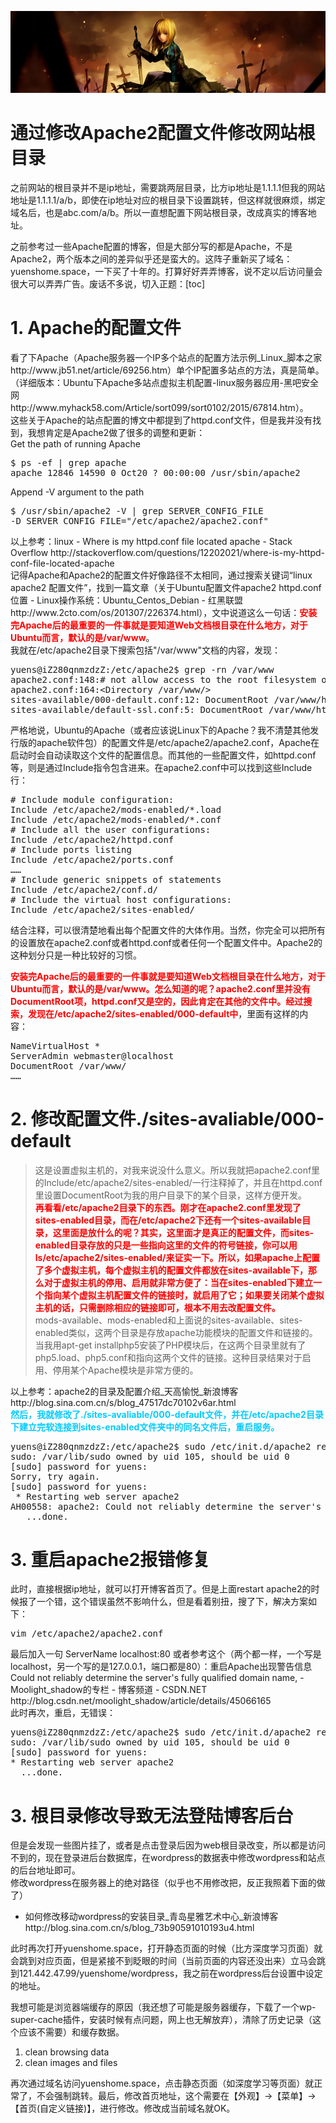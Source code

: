 [![header](../../../assets/header05.jpg)](https://yuenshome.github.io)

# 通过修改Apache2配置文件修改网站根目录

之前网站的根目录并不是ip地址，需要跳两层目录，比方ip地址是1.1.1.1但我的网站地址是1.1.1.1/a/b，即使在ip地址对应的根目录下设置跳转，但这样就很麻烦，绑定域名后，也是abc.com/a/b。所以一直想配置下网站根目录，改成真实的博客地址。

之前参考过一些Apache配置的博客，但是大部分写的都是Apache，不是Apache2，两个版本之间的差异似乎还是蛮大的。这阵子重新买了域名：yuenshome.space，一下买了十年的。打算好好弄弄博客，说不定以后访问量会很大可以弄弄广告。废话不多说，切入正题：[toc]<!--more-->
<div>
<h1>1. Apache的配置文件</h1>
<div>看了下Apache（Apache服务器一个IP多个站点的配置方法示例_Linux_脚本之家</div>
<div>http://www.jb51.net/article/69256.htm）单个IP配置多站点的方法，真是简单。（详细版本：Ubuntu下Apache多站点虚拟主机配置-linux服务器应用-黑吧安全网</div>
<div>http://www.myhack58.com/Article/sort099/sort0102/2015/67814.htm）。</div>
<div>这些关于Apache的站点配置的博文中都提到了httpd.conf文件，但是我并没有找到，我想肯定是Apache2做了很多的调整和更新：</div>
<div>Get the path of running Apache</div>
</div>
<div>
<pre class="lang:sh decode:true">$ ps -ef | grep apache
apache 12846 14590 0 Oct20 ? 00:00:00 /usr/sbin/apache2</pre>
</div>
<div></div>
<div>
<div>Append -V argument to the path</div>
</div>
<div></div>
<div>
<pre class="lang:sh decode:true">$ /usr/sbin/apache2 -V | grep SERVER_CONFIG_FILE
-D SERVER_CONFIG_FILE="/etc/apache2/apache2.conf"</pre>
以上参考：linux - Where is my httpd.conf file located apache - Stack Overflow
http://stackoverflow.com/questions/12202021/where-is-my-httpd-conf-file-located-apache

</div>
<div>
<div>记得Apache和Apache2的配置文件好像路径不太相同，通过搜索关键词“linux apache2 配置文件”，找到一篇文章（关于Ubuntu配置文件apache2 httpd.conf位置 - Linux操作系统：Ubuntu_Centos_Debian - 红黑联盟</div>
<div>http://www.2cto.com/os/201307/226374.html），文中说道这么一句话：<strong><span style="color: #ff0000;">安装完Apache后的最重要的一件事就是要知道Web文档根目录在什么地方，对于Ubuntu而言，默认的是/var/www</span></strong>。</div>
<div>我就在/etc/apache2目录下搜索包括"/var/www"文档的内容，发现：</div>
<div>
<pre class="lang:sh decode:true">yuens@iZ280qnmzdzZ:/etc/apache2$ grep -rn /var/www
apache2.conf:148:# not allow access to the root filesystem outside of /usr/share and /var/www.
apache2.conf:164:&lt;Directory /var/www/&gt;
sites-available/000-default.conf:12: DocumentRoot /var/www/html
sites-available/default-ssl.conf:5: DocumentRoot /var/www/html</pre>
严格地说，Ubuntu的Apache（或者应该说Linux下的Apache？我不清楚其他发行版的apache软件包）的配置文件是/etc/apache2/apache2.conf，Apache在启动时会自动读取这个文件的配置信息。而其他的一些配置文件，如httpd.conf等，则是通过Include指令包含进来。在apache2.conf中可以找到这些Include行：

</div>
</div>
<div>
<pre class="lang:sh decode:true "># Include module configuration:
Include /etc/apache2/mods-enabled/*.load
Include /etc/apache2/mods-enabled/*.conf
# Include all the user configurations:
Include /etc/apache2/httpd.conf
# Include ports listing
Include /etc/apache2/ports.conf
……
# Include generic snippets of statements
Include /etc/apache2/conf.d/
# Include the virtual host configurations:
Include /etc/apache2/sites-enabled/</pre>
结合注释，可以很清楚地看出每个配置文件的大体作用。当然，你完全可以把所有的设置放在apache2.conf或者httpd.conf或者任何一个配置文件中。Apache2的这种划分只是一种比较好的习惯。

<strong><span style="color: #ff0000;">安装完Apache后的最重要的一件事就是要知道Web文档根目录在什么地方，对于Ubuntu而言，默认的是/var/www。怎么知道的呢？apache2.conf里并没有DocumentRoot项，httpd.conf又是空的，因此肯定在其他的文件中。经过搜索，发现在/etc/apache2/sites-enabled/000-default中</span></strong>，里面有这样的内容：

</div>
<div>
<pre class="lang:sh decode:true">NameVirtualHost *
ServerAdmin webmaster@localhost
DocumentRoot /var/www/
……</pre>
</div>
<h1>2. 修改配置文件./sites-avaliable/000-default</h1>
<blockquote>
<div>这是设置虚拟主机的，对我来说没什么意义。所以我就把apache2.conf里的Include/etc/apache2/sites-enabled/一行注释掉了，并且在httpd.conf里设置DocumentRoot为我的用户目录下的某个目录，这样方便开发。</div>
<div></div>
<div><strong><span style="color: #ff0000;">再看看/etc/apache2目录下的东西。刚才在apache2.conf里发现了sites-enabled目录，而在/etc/apache2下还有一个sites-available目录，这里面是放什么的呢？其实，这里面才是真正的配置文件，而sites-enabled目录存放的只是一些指向这里的文件的符号链接，你可以用ls/etc/apache2/sites-enabled/来证实一下。所以，如果apache上配置了多个虚拟主机，每个虚拟主机的配置文件都放在sites-available下，那么对于虚拟主机的停用、启用就非常方便了：当在sites-enabled下建立一个指向某个虚拟主机配置文件的链接时，就启用了它；如果要关闭某个虚拟主机的话，只需删除相应的链接即可，根本不用去改配置文件。</span></strong></div>
<div></div>
<div>mods-available、mods-enabled和上面说的sites-available、sites-enabled类似，这两个目录是存放apache功能模块的配置文件和链接的。当我用apt-get installphp5安装了PHP模块后，在这两个目录里就有了php5.load、php5.conf和指向这两个文件的链接。这种目录结果对于启用、停用某个Apache模块是非常方便的。</div></blockquote>
<div></div>
<div>以上参考：apache2的目录及配置介绍_天高愉悦_新浪博客</div>
<div>http://blog.sina.com.cn/s/blog_47517dc70102v6ar.html</div>
<div></div>
<div><strong><span style="color: #00ccff;">然后，我就修改了./sites-avaliable/000-default文件，并在/etc/apache2目录下建立完软连接到sites-enabled文件夹中的同名文件后，重启服务。</span></strong></div>
<div>
<pre class="lang:sh decode:true ">yuens@iZ280qnmzdzZ:/etc/apache2$ sudo /etc/init.d/apache2 restart                       
sudo: /var/lib/sudo owned by uid 105, should be uid 0
[sudo] password for yuens: 
Sorry, try again.
[sudo] password for yuens: 
 * Restarting web server apache2
AH00558: apache2: Could not reliably determine the server's fully qualified domain name, using 10.164.24.4. Set the 'ServerName' directive globally to suppress this message
   ...done.</pre>
<h1>3. 重启apache2报错修复</h1>
此时，直接根据ip地址，就可以打开博客首页了。但是上面restart apache2的时候报了一个错，这个错误虽然不影响什么，但是看着别扭，搜了下，解决方案如下：
<pre class="lang:sh decode:true">vim /etc/apache2/apache2.conf</pre>
</div>
<div>最后加入一句 ServerName localhost:80 或者参考这个（两个都一样，一个写是localhost，另一个写的是127.0.0.1，端口都是80）：重启Apache出现警告信息Could not reliably determine the server's fully qualified domain name, - Moolight_shadow的专栏 - 博客频道 - CSDN.NET</div>
<div>http://blog.csdn.net/moolight_shadow/article/details/45066165</div>
<div></div>
<div>此时再次，重启，无错误：</div>
<div>
<pre class="lang:sh decode:true">yuens@iZ280qnmzdzZ:/etc/apache2$ sudo /etc/init.d/apache2 restart
sudo: /var/lib/sudo owned by uid 105, should be uid 0
[sudo] password for yuens: 
* Restarting web server apache2
  ...done.</pre>
<h1>3. 根目录修改导致无法登陆博客后台</h1>
但是会发现一些图片挂了，或者是点击登录后因为web根目录改变，所以都是访问不到的，现在登录进后台数据库，在wordpress的数据表中修改wordpress和站点的后台地址即可。

</div>
<div>修改wordpress在服务器上的绝对路径（似乎也不用修改把，反正我照着下面的做了）</div>
<ul>
	<li>如何修改移动wordpress的安装目录_青岛星雅艺术中心_新浪博客http://blog.sina.com.cn/s/blog_73b90591010193u4.html</li>
</ul>
此时再次打开yuenshome.space，打开静态页面的时候（比方深度学习页面）就会跳到对应页面，但是紧接不到眨眼的时间（当前页面的内容还没出来）立马会跳到121.442.47.99/yuenshome/wordpress，我之前在wordpress后台设置中设定的地址。

我想可能是浏览器端缓存的原因（我还想了可能是服务器缓存，下载了一个wp-super-cache插件，安装时候有点问题，网上也无解放弃），清除了历史记录（这个应该不需要）和缓存数据。
<ol>
	<li>clean browsing data</li>
	<li>clean images and files</li>
</ol>
<div>再次通过域名访问yuenshome.space，点击静态页面（如深度学习等页面）就正常了，不会强制跳转。最后，修改首页地址，这个需要在【外观】-&gt;【菜单】-&gt;【首页(自定义链接)】，进行修改。修改成当前域名就OK。</div>
